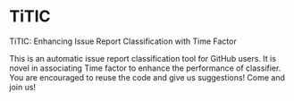 # TiTIC
TiTIC: Enhancing Issue Report Classification with Time Factor

This is an automatic issue report classification tool for GitHub users.
It is novel in associating Time factor to enhance the performance of classifier.
You are encouraged to reuse the code and give us suggestions!
Come and join us!
